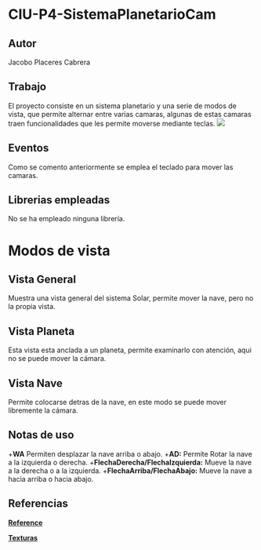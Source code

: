 # CIU-P4-SistemaPlanetarioCam
## Autor
Jacobo Placeres Cabrera

## Trabajo
El proyecto consiste en un sistema planetario y una serie de modos de vista, que permite alternar entre varias camaras, algunas de estas camaras traen funcionalidades que les permite moverse mediante teclas.
![](p8.gif)

## Eventos
Como se comento anteriormente se emplea el teclado para mover las camaras.

## Librerias empleadas
No se ha empleado ninguna librería.

# Modos de vista
## Vista General
  Muestra una vista general del sistema Solar, permite mover la nave, pero no la propia vista.

## Vista Planeta
  Esta vista esta anclada a un planeta, permite examinarlo con atención, aqui no se puede mover la cámara.

## Vista Nave
 Permite colocarse detras de la nave, en este modo se puede mover libremente la cámara.
 
## Notas de uso
+**WA** Permiten desplazar la nave arriba o abajo.
+**AD:** Permite Rotar la nave a la izquierda o derecha.
+**FlechaDerecha/FlechaIzquierda:** Mueve la nave a la derecha o a la izquierda.
+**FlechaArriba/FlechaAbajo:** Mueve la nave a hacia arriba o hacia abajo.

## Referencias
**[Reference](https://processing.org/reference)**

**[Texturas](https://www.solarsystemscope.com/textures/)**
